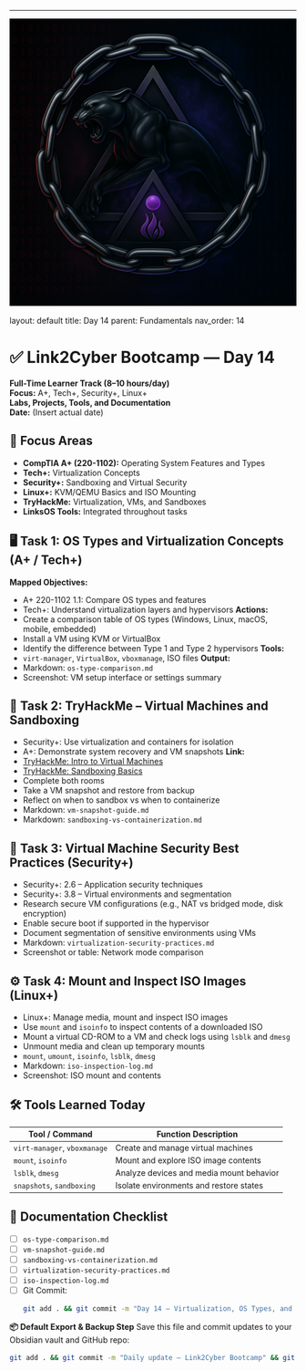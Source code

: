 ---
![Panther Icon](/assets/icons/icon-cyber-panther.png)

layout: default
title: Day 14
parent: Fundamentals
nav_order: 14

# ✅ Link2Cyber Bootcamp — Day 14
**Full-Time Learner Track (8–10 hours/day)**  
**Focus:** A+, Tech+, Security+, Linux+  
**Labs, Projects, Tools, and Documentation**  
**Date:** (Insert actual date)
## 🧩 Focus Areas
- **CompTIA A+ (220-1102):** Operating System Features and Types  
- **Tech+:** Virtualization Concepts  
- **Security+:** Sandboxing and Virtual Security  
- **Linux+:** KVM/QEMU Basics and ISO Mounting  
- **TryHackMe:** Virtualization, VMs, and Sandboxes  
- **LinksOS Tools:** Integrated throughout tasks
## 🖥️ Task 1: OS Types and Virtualization Concepts (A+ / Tech+)
**Mapped Objectives:**  
- A+ 220-1102 1.1: Compare OS types and features  
- Tech+: Understand virtualization layers and hypervisors
**Actions:**  
- Create a comparison table of OS types (Windows, Linux, macOS, mobile, embedded)  
- Install a VM using KVM or VirtualBox  
- Identify the difference between Type 1 and Type 2 hypervisors
**Tools:**  
- `virt-manager`, `VirtualBox`, `vboxmanage`, ISO files
**Output:**  
- Markdown: `os-type-comparison.md`  
- Screenshot: VM setup interface or settings summary
## 🧪 Task 2: TryHackMe – Virtual Machines and Sandboxing
- Security+: Use virtualization and containers for isolation  
- A+: Demonstrate system recovery and VM snapshots
**Link:**  
- [TryHackMe: Intro to Virtual Machines](https://tryhackme.com/room/introtovms)  
- [TryHackMe: Sandboxing Basics](https://tryhackme.com/room/sandboxing)
- Complete both rooms  
- Take a VM snapshot and restore from backup  
- Reflect on when to sandbox vs when to containerize
- Markdown: `vm-snapshot-guide.md`  
- Markdown: `sandboxing-vs-containerization.md`
## 🔐 Task 3: Virtual Machine Security Best Practices (Security+)
- Security+: 2.6 – Application security techniques  
- Security+: 3.8 – Virtual environments and segmentation
- Research secure VM configurations (e.g., NAT vs bridged mode, disk encryption)  
- Enable secure boot if supported in the hypervisor  
- Document segmentation of sensitive environments using VMs
- Markdown: `virtualization-security-practices.md`  
- Screenshot or table: Network mode comparison
## ⚙️ Task 4: Mount and Inspect ISO Images (Linux+)
- Linux+: Manage media, mount and inspect ISO images
- Use `mount` and `isoinfo` to inspect contents of a downloaded ISO  
- Mount a virtual CD-ROM to a VM and check logs using `lsblk` and `dmesg`  
- Unmount media and clean up temporary mounts
- `mount`, `umount`, `isoinfo`, `lsblk`, `dmesg`
- Markdown: `iso-inspection-log.md`  
- Screenshot: ISO mount and contents
## 🛠️ Tools Learned Today
| Tool / Command       | Function Description                             |
|----------------------|--------------------------------------------------|
| `virt-manager`, `vboxmanage` | Create and manage virtual machines        |
| `mount`, `isoinfo`   | Mount and explore ISO image contents             |
| `lsblk`, `dmesg`     | Analyze devices and media mount behavior         |
| `snapshots`, `sandboxing` | Isolate environments and restore states     |
## 📁 Documentation Checklist
- [ ] `os-type-comparison.md`  
- [ ] `vm-snapshot-guide.md`  
- [ ] `sandboxing-vs-containerization.md`  
- [ ] `virtualization-security-practices.md`  
- [ ] `iso-inspection-log.md`  
- [ ] Git Commit:
  ```bash
  git add . && git commit -m "Day 14 – Virtualization, OS Types, and ISO Management" && git push origin main
  ```
**📦 Default Export & Backup Step**
Save this file and commit updates to your Obsidian vault and GitHub repo:
```bash
git add . && git commit -m "Daily update – Link2Cyber Bootcamp" && git push origin main
```
